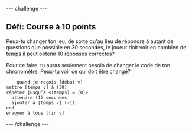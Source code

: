 --- challenge ---

## Défi: Course à 10 points

Peux-tu changer ton jeu, de sorte qu'au lieu de répondre à autant de questions que possible en 30 secondes, le joueur doit voir en combien de temps il peut obtenir 10 réponses correctes?

Pour ce faire, tu auras seulement besoin de changer le code de ton chronomètre. Peux-tu voir ce qui doit être changé?

```blocks
    quand je reçois [début v]
mettre [temps v] à (30)
répéter jusqu’à <(temps) = [0]> 
  attendre (1) secondes
  ajouter à [temps v] (-1)
end
envoyer à tous [fin v]
```

--- /challenge ---
